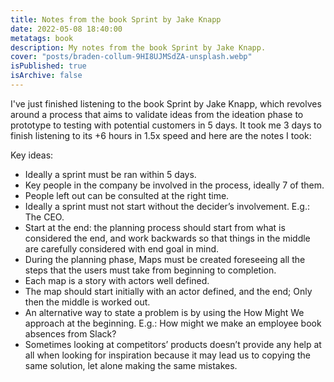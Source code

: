 ```yaml
---
title: Notes from the book Sprint by Jake Knapp
date: 2022-05-08 18:40:00
metatags: book
description: My notes from the book Sprint by Jake Knapp.
cover: "posts/braden-collum-9HI8UJMSdZA-unsplash.webp"
isPublished: true
isArchive: false
---
```


I've just finished listening to the book Sprint by Jake Knapp, which revolves around a process that aims to validate ideas from the ideation phase to prototype to testing with potential customers in 5 days. It took me 3 days to finish listening to its +6 hours in 1.5x speed and here are the notes I took:

Key ideas:

- Ideally a sprint must be ran within 5 days.
- Key people in the company be involved in the process, ideally 7 of them.
- People left out can be consulted at the right time.
- Ideally a sprint must not start without the decider’s involvement. E.g.: The CEO.
- Start at the end: the planning process should start from what is considered the end, and work backwards so that things in the middle are carefully considered with end goal in mind.
- During the planning phase, Maps must be created foreseeing all the steps that the users must take from beginning to completion.
- Each map is a story with actors well defined.
- The map should start initially with an actor defined, and the end; Only then the middle is worked out.
- An alternative way to state a problem is by using the How Might We approach at the beginning. E.g.: How might we make an employee book absences from Slack?
- Sometimes looking at competitors’ products doesn’t provide any help at all when looking for inspiration because it may lead us to copying the same solution, let alone making the same mistakes.
